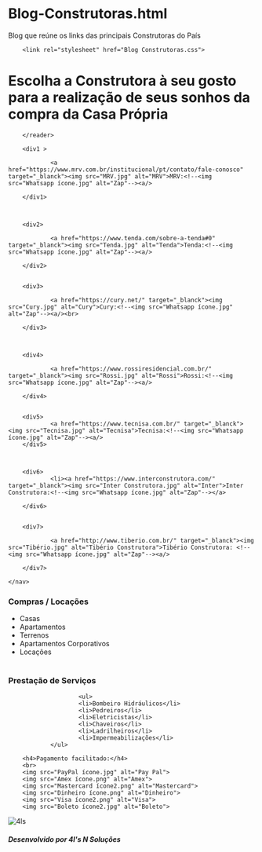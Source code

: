 # Blog-Construtoras.html
Blog que reúne os links das principais Construtoras do País
<!DOCTYPE HTML>
<html>
	<lang="pt-br">
<head>
		<title>CONSTRUTORAS</title>

		<link rel="stylesheet" href="Blog Construtoras.css">

<meta>
		<charset="utf-8">
</meta>

</head>

<body>
		<reader>
				<h1>Escolha a Construtora à seu gosto para a realização de seus sonhos da compra da Casa Própria</h1>
				
		</reader>
		


</body>
	<nav>
	
		<div1 >
				
				<a href="https://www.mrv.com.br/institucional/pt/contato/fale-conosco" target="_blanck"><img src="MRV.jpg" alt="MRV">MRV:<!--<img src="Whatsapp ícone.jpg" alt="Zap"--><a/>
				
		</div1>
		
			
		
		<div2>
				
				<a href="https://www.tenda.com/sobre-a-tenda#0" target="_blanck"><img src="Tenda.jpg" alt="Tenda">Tenda:<!--<img src="Whatsapp ícone.jpg" alt="Zap"--><a/>
				
		</div2>
		
		
		<div3>
				
				<a href="https://cury.net/" target="_blanck"><img src="Cury.jpg" alt="Cury">Cury:<!--<img src="Whatsapp ícone.jpg" alt="Zap"--><a/><br>
				
		</div3>
		
		
		
		<div4>
				
				<a href="https://www.rossiresidencial.com.br/" target="_blanck"><img src="Rossi.jpg" alt="Rossi">Rossi:<!--<img src="Whatsapp ícone.jpg" alt="Zap"--><a/>
				
		</div4>
		
		
		<div5>
				<a href="https://www.tecnisa.com.br/" target="_blanck"><img src="Tecnisa.jpg" alt="Tecnisa">Tecnisa:<!--<img src="Whatsapp ícone.jpg" alt="Zap"--><a/>
		</div5>
		
	
		
		<div6>
				<li><a href="https://www.interconstrutora.com/" target="_blanck"><img src="Inter Construtora.jpg" alt="Inter">Inter Construtora:<!--<img src="Whatsapp ícone.jpg" alt="Zap"--></a>
				
		</div6>
		
		
		<div7>
				
				<a href="http://www.tiberio.com.br/" target="_blanck"><img src="Tibério.jpg" alt="Tibério Construtora">Tibério Construtora: <!--<img src="Whatsapp ícone.jpg" alt="Zap"--><a/>
					
		</div7>
	
	</nav>

<article>
			<h3>Compras /  Locações</h3>
				<ul>
						<li>Casas</li>
						<li>Apartamentos</li>
						<li>Terrenos</li>
						<li>Apartamentos Corporativos</li>
						<li>Locações</li>
						<br>
				</ul>
			<h3>Prestação de Serviços</h3>
				
						<ul>
						<li>Bombeiro Hidráulicos</li>
						<li>Pedreiros</li>
						<li>Eletricistas</li>
						<li>Chaveiros</li>
						<li>Ladrilheiros</li>
						<li>Impermeabilizações</li>
				</ul>

</article>


<section>

		<h4>Pagamento facilitado:</h4>
		<br>
		<img src="PayPal ícone.jpg" alt="Pay Pal">
		<img src="Amex ícone.png" alt="Amex">
		<img src="Mastercard ícone2.png" alt="Mastercard">
		<img src="Dinheiro ícone.png" alt="Dinheiro">
		<img src="Visa ícone2.png" alt="Visa">
		<img src="Boleto ícone2.jpg" alt="Boleto">
		
</section>


<aside>


</aside>


<footer >
		<img src="Logo 4ls.jpeg" alt="4ls"><h5><em>Desenvolvido por</em> 4l's N Soluções</h5>

</footer>


</html>
